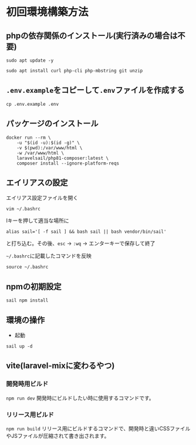 # 初回環境構築方法

## phpの依存関係のインストール(実行済みの場合は不要)
```
sudo apt update -y
```
```
sudo apt install curl php-cli php-mbstring git unzip
```

<!-- ## composerのインストール
> php -r "copy('https://getcomposer.org/installer', 'composer-setup.php');"

> php -r "if (hash_file('sha384', 'composer-setup.php') === 'e0012edf3e80b6978849f5eff0d4b4e4c79ff1609dd1e613307e16318854d24ae64f26d17af3ef0bf7cfb710ca74755a') { echo 'Installer verified'; } else { echo 'Installer corrupt'; unlink('composer-setup.php'); } echo PHP_EOL;"

> curl -sS https://getcomposer.org/installer | php

> sudo mv composer.phar /usr/local/bin/composer

> sudo chmod +x /usr/local/bin/composer

> source ~/.bashrc

> php composer-setup.php

> php -r "unlink('composer-setup.php');" -->

## `.env.example`をコピーして`.env`ファイルを作成する<br>
```
cp .env.example .env
```

## パッケージのインストール
``` shell
docker run --rm \
    -u "$(id -u):$(id -g)" \
    -v $(pwd):/var/www/html \
    -w /var/www/html \
    laravelsail/php81-composer:latest \
    composer install --ignore-platform-reqs
```

## エイリアスの設定
エイリアス設定ファイルを開く
```
vim ~/.bashrc
```
Iキーを押して適当な場所に
```
alias sail='[ -f sail ] && bash sail || bash vendor/bin/sail'
```
と打ち込む。その後、`esc` -> `:wq` -> エンターキーで保存して終了

`~/.bashrc`に記載したコマンドを反映
```
source ~/.bashrc
```


## npmの初期設定
```
sail npm install
```

## 環境の操作
- 起動
```
sail up -d
```

## vite(laravel-mixに変わるやつ)
### 開発時用ビルド
`npm run dev`
開発時にビルドしたい時に使用するコマンドです。

### リリース用ビルド
`npm run build`
リリース用にビルドするコマンドで、開発時と違いCSSファイルやJSファイルが圧縮されて書き出されます。
